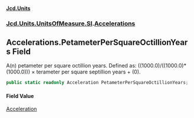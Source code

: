 #### [Jcd.Units](index.md 'index')
### [Jcd.Units.UnitsOfMeasure.SI](Jcd.Units.UnitsOfMeasure.SI.md 'Jcd.Units.UnitsOfMeasure.SI').[Accelerations](Accelerations.md 'Jcd.Units.UnitsOfMeasure.SI.Accelerations')

## Accelerations.PetameterPerSquareOctillionYears Field

A(n) petameter per square octillion years. Defined as: ((1000.0)/((1000.0)*(1000.0))) × terameter per square septillion years + (0).

```csharp
public static readonly Acceleration PetameterPerSquareOctillionYears;
```

#### Field Value
[Acceleration](Acceleration.md 'Jcd.Units.UnitTypes.Acceleration')